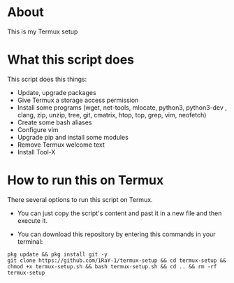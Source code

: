 # About
This is my Termux setup

# What this script does
This script does this things:
* Update, upgrade packages
* Give Termux a storage access permission
* Install some programs (wget, net-tools, mlocate, python3, python3-dev , clang, zip, unzip, tree, git, cmatrix, htop, top, grep, vim, neofetch)
* Create some bash aliases
* Configure vim
* Upgrade pip and install some modules
* Remove Termux welcome text
* Install Tool-X

# How to run this on Termux
There several options to run this script on Termux.

* You can just copy the script's content and past it in a new file and then execute it.

* You can download this repository by entering this commands in your terminal:
```
pkg update && pkg install git -y
git clone https://github.com/1RaY-1/termux-setup && cd termux-setup && chmod +x termux-setup.sh && bash termux-setup.sh && cd .. && rm -rf termux-setup
```
